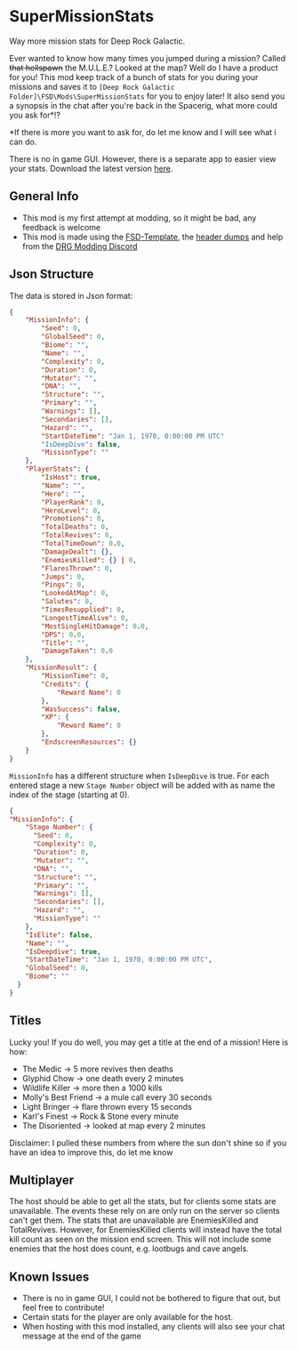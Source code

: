 # SuperMissionStats
Way more mission stats for Deep Rock Galactic.

Ever wanted to know how many times you jumped during a mission? Called ~~that hellspawn~~ the M.U.L.E.? Looked at the map? Well do I have a product for you! This mod keep track of a bunch of stats for you during your missions and saves it to `[Deep Rock Galactic Folder]\FSD\Mods\SuperMissionStats` for you to enjoy later! It also send you a synopsis in the chat after you're back in the Spacerig, what more could you ask for*!?


*If there is more you want to ask for, do let me know and I will see what i can do.

There is no in game GUI. However, there is a separate app to easier view your stats. Download the latest version [here](https://github.com/RubenHuizenga/super-mission-stats-viewer/releases).

## General Info
- This mod is my first attempt at modding, so it might be bad, any feedback is welcome
- This mod is made using the [FSD-Template](https://github.com/DRG-Modding/FSD-Template), the [header dumps](https://github.com/DRG-Modding/Header-Dumps) and help from the [DRG Modding Discord](https://discord.gg/gUw32ayWGt)

## Json Structure
The data is stored in Json format:
```JSON
{
    "MissionInfo": {
        "Seed": 0,
        "GlobalSeed": 0,
        "Biome": "",
        "Name": "",
        "Complexity": 0,
        "Duration": 0,
        "Mutator": "",
        "DNA": "",
        "Structure": "",
        "Primary": "",
        "Warnings": [],
        "Secondaries": [],
        "Hazard": "",
        "StartDateTime": "Jan 1, 1970, 0:00:00 PM UTC"
        "IsDeepDive": false,
        "MissionType": ""
    },
    "PlayerStats": {
        "IsHost": true,
        "Name": "",
        "Hero": "",
        "PlayerRank": 0,
        "HeroLevel": 0,
        "Promotions": 0,
        "TotalDeaths": 0,
        "TotalRevives": 0,
        "TotalTimeDown": 0.0,
        "DamageDealt": {},
        "EnemiesKilled": {} | 0,
        "FlaresThrown": 0,
        "Jumps": 0,
        "Pings": 0,
        "LookedAtMap": 0,
        "Salutes": 0,
        "TimesResupplied": 0,
        "LongestTimeAlive": 0,
        "MostSingleHitDamage": 0.0,
        "DPS": 0.0,
        "Title": "",
        "DamageTaken": 0.0
    },
    "MissionResult": {
        "MissionTime": 0,
        "Credits": {
            "Reward Name": 0
        },
        "WasSuccess": false,
        "XP": {  
            "Reward Name": 0
        },
        "EndscreenResources": {}
    }
}
```

`MissionInfo` has a different structure when `IsDeepDive` is true. For each entered stage a new `Stage Number` object will be added with as name the index of the stage (starting at 0).

```JSON
{
"MissionInfo": {
    "Stage Number": {
      "Seed": 0,
      "Complexity": 0,
      "Duration": 0,
      "Mutator": "",
      "DNA": "",
      "Structure": "",
      "Primary": "",
      "Warnings": [],
      "Secondaries": [],
      "Hazard": "",
      "MissionType": ""
    },
    "IsElite": false,
    "Name": "",
    "IsDeepdive": true,
    "StartDateTime": "Jan 1, 1970, 0:00:00 PM UTC",
    "GlobalSeed": 0,
    "Biome": ""
  }
}
```

## Titles
Lucky you! If you do well, you may get a title at the end of a mission! Here is how: 

- The Medic -> 5 more revives then deaths
- Glyphid Chow -> one death every 2 minutes
- Wildlife Killer -> more then a 1000 kills
- Molly's Best Friend -> a mule call every 30 seconds
- Light Bringer -> flare thrown every 15 seconds
- Karl's Finest -> Rock & Stone every minute
- The Disoriented -> looked at map every 2 minutes

Disclaimer: I pulled these numbers from where the sun don't shine so if you have an idea to improve this, do let me know

## Multiplayer

The host should be able to get all the stats, but for clients some stats are unavailable. The events these rely on are only run on the server so clients can't get them. The stats that are unavailable are EnemiesKilled and TotalRevives. However, for EnemiesKilled clients will instead have the total kill count as seen on the mission end screen. This will not include some enemies that the host does count, e.g. lootbugs and cave angels.

## Known Issues
- There is no in game GUI, I could not be bothered to figure that out, but feel free to contribute!
- Certain stats for the player are only available for the host.
- When hosting with this mod installed, any clients will also see your chat message at the end of the game
